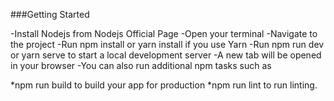 ###Getting Started

-Install Nodejs from Nodejs Official Page
-Open your terminal
-Navigate to the project
-Run npm install or yarn install if you use Yarn
-Run npm run dev or yarn serve to start a local development server
-A new tab will be opened in your browser
-You can also run additional npm tasks such as

*npm run build to build your app for production
*npm run lint to run linting.
